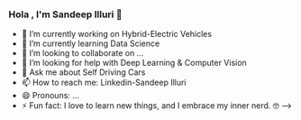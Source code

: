 ### Hola , I'm Sandeep Illuri 👋

- 🔭 I’m currently working on Hybrid-Electric Vehicles
- 🌱 I’m currently learning Data Science
- 👯 I’m looking to collaborate on ...
- 🤔 I’m looking for help with Deep Learning & Computer Vision 
- 💬 Ask me about Self Driving Cars
- 📫 How to reach me: Linkedin-Sandeep Illuri
- 😄 Pronouns: ...
- ⚡ Fun fact: I love to learn new things, and I embrace my inner nerd. 🤓
-->
